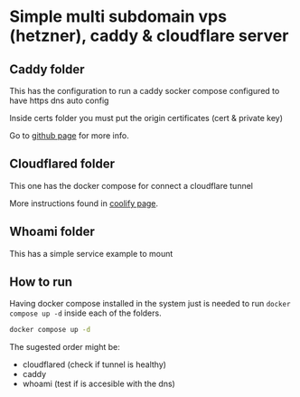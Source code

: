 # Simple multi subdomain vps (hetzner), caddy & cloudflare server

## Caddy folder
This has the configuration to run a caddy socker compose configured to have https dns auto config

Inside certs folder you must put the origin certificates (cert & private key)

Go to [github page](https://github.com/lucaslorentz/caddy-docker-proxy) for more info.

## Cloudflared folder
This one has the docker compose for connect a cloudflare tunnel

More instructions found in [coolify page](https://coolify.io/docs/knowledge-base/cloudflare/tunnels/full-tls).

## Whoami folder
This has a simple service example to mount


## How to run
Having docker compose installed in the system just is needed to run `docker compose up -d` inside each of the folders.

```bash
docker compose up -d
```

The sugested order might be:
- cloudflared (check if tunnel is healthy)
- caddy
- whoami (test if is accesible with the dns)

